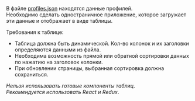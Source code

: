 В файле [profiles.json](https://github.com/Bolmazov/ah-frontend-intern/blob/master/profiles.json) находятся данные профилей.	
Необходимо сделать одностраничное приложение, которое загружает эти данные и отображает в виде таблицы.	

Требования к таблице:	
* Таблица должна быть динамической. Кол-во колонок и их заголовки определяются данными из файла.	
* Необходима возможность прямой или обратной сортировки данных по нажатию на заголовок колонки.	
* При обновлении страницы, выбранная сортировка должна сохраниться.	

*Нельзя использовать готовые компоненты таблиц*.	
*Рекомендуется использовать React и Redux*.
